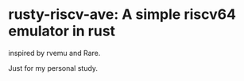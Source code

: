 # rusty-riscv-ave: A simple riscv64 emulator in rust

inspired by rvemu and Rare.

Just for my personal study.
